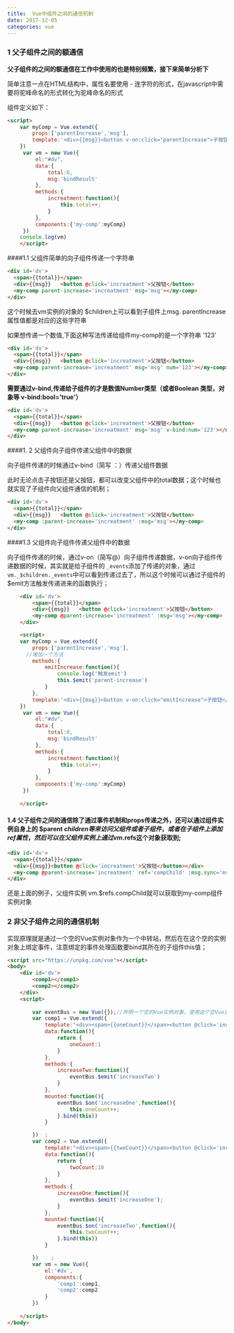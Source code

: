 ```yaml
---
title:  Vue中组件之间的通信机制
date: 2017-12-05
categories: vue
---
```


### 1 父子组件之间的额通信

**父子组件的之间的额通信在工作中使用的也是特别频繁，接下来简单分析下**

简单注意一点在HTML结构中，属性名要使用 - 连字符的形式，在javascript中需要将驼峰命名的形式转化为驼峰命名的形式

组件定义如下：

```html
<script>
    var myComp = Vue.extend({
        props:['parentIncrease','msg'],
        template:'<div>{{msg}}<button v-on:click="parentIncrease">子按钮</button></div>'
    })
     var vm = new Vue({
         el:"#dv",
         data:{
             total:0,
             msg:'bindResult'
         },
         methods:{
             increatment:function(){
                 this.total++;
             }
         },
         components:{'my-comp':myComp}
     })
    console.log(vm)
    </script>
```

####1.1 父组件简单的向子组件传递一个字符串

```html
<div id='dv'>
  <span>{{total}}</span>
  <div>{{msg}}   <button @click='increatment'>父按钮</button>
  <my-comp parent-increase='increatment' msg='msg'></my-comp>
</div>
```

这个时候去vm实例的对象的	$children上可以看到子组件上msg.  parentIncrease属性值都是对应的这些字符串

如果想传递一个数值,下面这种写法传递给组件my-comp的是一个字符串 '123' 

```html
<div id='dv'>
  <span>{{total}}</span>
  <div>{{msg}}   <button @click='increatment'>父按钮</button>
  <my-comp parent-increase='increatment' msg='msg' num='123'></my-comp>
</div>
```

**需要通过v-bind,传递给子组件的才是数值Number类型（或者Boolean 类型，对象等 v-bind:bool='true'）**

```html
<div id='dv'>
  <span>{{total}}</span>
  <div>{{msg}}   <button @click='increatment'>父按钮</button>
  <my-comp parent-increase='increatment' msg='msg' v-bind:num='123'></my-comp>
</div>
```

####1. 2 父组件向子组件传递父组件中的数据

向子组件传递的时候通过v-bind（简写 ：）传递父组件数据

此时无论点击子按钮还是父按钮，都可以改变父组件中的total数据；这个时候也就实现了子组件向父组件通信的机制；

```html
<div id='dv'>
  <span>{{total}}</span>
  <div>{{msg}}   <button @click='increatment'>父按钮</button>
  <my-comp :parent-increase='increatment' :msg='msg'></my-comp>
</div>
```

####1.3 父组件向子组件传递父组件中的数据

向子组件传递的时候，通过v-on（简写@）向子组件传递数据，v-on向子组件传递数据的时候，其实就是给子组件的 `_events`添加了传递的对象，通过`vm._$children._events`中可以看到传递过去了，所以这个时候可以通过子组件的$emit方法触发传递进来的函数执行；

```html
    <div id='dv'>
        <span>{{total}}</span>
        <div>{{msg}}   <button @click='increatment'>父按钮</button>
        <my-comp @parent-increase='increatment' :msg='msg'></my-comp>
    </div>

    <script>
    var myComp = Vue.extend({
        props:['parentIncrease','msg'],
      //增加一个方法
        methods:{
            emitIncrease:function(){
                console.log('触发emit')
                this.$emit('parent-increase')
            }
        },
        template:'<div>{{msg}}<button v-on:click="emitIncrease">子按钮</button></div>'
    })
     var vm = new Vue({
         el:"#dv",
         data:{
             total:0,
             msg:'bindResult'
         },
         methods:{
             increatment:function(){
                 this.total++;
             }
         },
         components:{'my-comp':myComp}
     })
    
    </script>
```

#### 1.4 父子组件之间的通信除了通过事件机制和props传递之外，还可以通过组件实例自身上的 $parent $children等来访问父组件或者子组件，或者在子组件上添加ref属性，然后可以在父组件实例上通过vm.$refs这个对象获取到;

```html
<div id='dv'>
  <span>{{total}}</span>
  <div>{{msg}}<button @click='increatment'>父按钮</button></div>
  <my-comp @parent-increase='increatment' ref='compChild' :msg.sync='msg'></my-comp>
</div>
```

还是上面的例子，父组件实例 vm.$refs.compChild就可以获取到my-comp组件实例对象

### 2 非父子组件之间的通信机制

实现原理就是通过一个空的Vue实例对象作为一个中转站，然后在在这个空的实例对象上绑定事件，注意绑定的事件处理函数要bind其所在的子组件this值；

```html
<script src="https://unpkg.com/vue"></script>
<body>
    <div id='dv'>
        <comp1></comp1>
        <comp2></comp2>
    </div>
    <script>
        
        var eventBus = new Vue({});//声明一个空的Vue实例对象，使用这个空Vue实例对象的事件机制
        var comp1 = Vue.extend({
            template:"<div><span>{{oneCount}}</span><button @click='increaseTwo'>按钮1</button></div>",
            data:function(){
                return {
                    oneCount:1
                }
            },
            methods:{
                increaseTwo:function(){
                    eventBus.$emit('increaseTwo')
                }
            },
            mounted:function(){
                eventBus.$on('increaseOne',function(){
                    this.oneCount++;
                }.bind(this))
            }

        })  ;
        var comp2 = Vue.extend({
            template:"<div><span>{{twoCount}}</span><button @click='increaseOne'>按钮2</button></div>",
            data:function(){
                return {
                    twoCount:10
                }
            },
            methods:{
                increaseOne:function(){
                    eventBus.$emit('increaseOne');
                }
            },
            mounted:function(){
                eventBus.$on('increaseTwo',function(){
                    this.twoCount++;
                }.bind(this))
            }

        })    ;
        var vm = new Vue({
            el:'#dv',
            components:{
                'comp1':comp1,
                'comp2':comp2
            }
        })
        
    </script>
</body>
```

